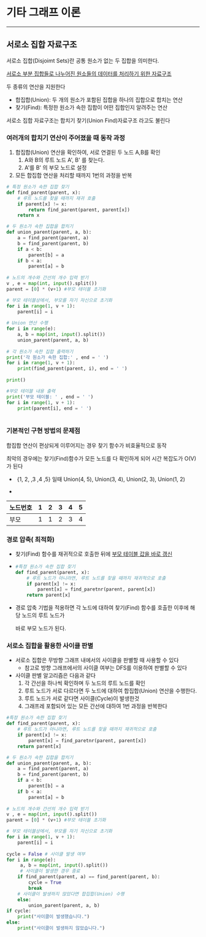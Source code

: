 # 기타 그래프 이론

------



## 서로소 집합 자료구조

서로소 집합(Disjoimt Sets)란 공통 원소가 없는 두 집합을 의미한다.

<u>서로소 부분 집합들로 나누어진 원소들의 데이터를 처리하기 위한 자료구조</u> 

두 종류의 연산을 지원한다

- 합집합(Union): 두 개의 원소가 포함된 집합을 하나의 집합으로 합치는 연산
- 찾기(Find): 특정한 원소가 속한 집합이 어떤 집합인지 알려주는 연산 

서로소 집합 자료구조는 합치기 찾기(Union Find)자료구조 라고도 불린다



### 여러개의 합치기 연산이 주어졌을 때 동작 과정

1. 합집합(Union) 연산을 확인하여, 서로 연결된 두 노드 A,B를 확인
   1.  A와 B의 루트 노드 A', B' 를 찾는다.
   2.  A'를 B' 의 부모 노드로 설정
2.  모든 합집합 연산을 처리할 때까지 1번의 과정을 반복

```python
# 특정 원소가 속한 집합 찾기
def find_parent(parent, x):
    # 루트 노드를 찾을 때까지 재귀 호출
    if parent[x] != x:
        return find_parent(parent, parent[x])
    return x

# 두 원소가 속한 집합을 합치기
def union_parent(parent, a, b):
    a = find_parent(parent, a)
    b = find_parent(parent, b)
    if a < b:
        parent[b] = a
    if b < a:
        parent[a] = b
        
# 노드의 개수와 간선의 개수 입력 받기
v , e = map(int, input().split())
parent = [0] * (v+1) #부모 테이블 초기화

# 부모 테이블상에서, 부모를 자기 자신으로 초기화
for i in range(1, v + 1):
    parent[i] = i
    
# Union 연산 수행
for i in range(e):
    a, b = map(int, input().split())
    union_parent(parent, a, b)
    
# 각 원소가 속한 집합 출력하기
print('각 원소가 속한 집합:' , end = ' ')
for i in range(1, v + 1):
    print(find_parent(parent, i), end = ' ')
    
print()

#부모 테이블 내용 출력
print('부모 테이블: ' , end = ' ')
for i in range(1, v + 1):
    print(parent[i], end = ' ')
    
```

### 기본적인 구현 방법의 문제점

합집합 연산이 편상되게 이루어지는 경우 찾기 함수가 비효율적으로 동작

최악의 경우에는 찾기(Find)함수가 모든 노드를 다 확인하게 되어 시간 복잡도가 O(V)가 된다

- ​	{1, 2, ,3 ,4 ,5} 일때 Union(4, 5), Union(3, 4), Union(2, 3), Union(1, 2)

-  

  | 노드번호 | 1    | 2    | 3    | 4    | 5    |
  | -------- | ---- | ---- | ---- | ---- | ---- |
  | 부모     | 1    | 1    | 2    | 3    | 4    |

### 경로 압축( 최적화) 

- 찾기(Find) 함수를 재귀적으로 호출한 뒤에 <u>부모 테이블 값을 바로 갱신</u>

- ```python
  #특정 원소가 속한 집합 찾기
  def find_parent(parent, x):
      # 루트 노드가 아니라면, 루트 노드를 찾을 때까지 재귀적으로 호출
      if parent[x] != x:
          parent[x] = find_paretnr(parent, parent[x])
      return parent[x]
  ```

- 경로 압축 기법을 적용하면 각 노드에 대하여 찾기(Find) 함수를 호출한 이후에 해당 노드의 루트 노드가 

  바로 부모 노드가 된다.

### 서로소 집합을 활용한 사이클 판별

- 서로소 집합은 무방향 그래프 내에서의 사이클을 판별할 때 사용할 수 있다
  - 참고로 방향 그래프에서의 사이클 여부는 DFS를 이용하여 판별할 수 있다
- 사이클 판별 알고리즘은 다음과 같다
  1.  각 간선을 하나씩 확인하며 두 노드의 루트 노드를 확인
     1.  루트 노드가 서로 다르다면 두 노드에 대하여 합집합(Union) 연산을 수행한다.
     2.  루트 노드가 서로 같다면 사이클(Cycle)이 발생한것
  2.  그래프레 포함되어 있는 모든 간선에 대하여 1번 과정을 반복한다

```python
#특정 원소가 속한 집합 찾기
def find_parent(parent, x):
    # 루트 노드가 아니라면, 루트 노드를 찾을 때까지 재귀적으로 호출
    if parent[x] != x:
        parent[x] = find_paretnr(parent, parent[x])
    return parent[x]

# 두 원소가 속한 집합을 합치기
def union_parent(parent, a, b):
    a = find_parent(parent, a)
    b = find_parent(parent, b)
    if a < b:
        parent[b] = a
    if b < a:
        parent[a] = b
        
# 노드의 개수와 간선의 개수 입력 받기
v , e = map(int, input().split())
parent = [0] * (v+1) #부모 테이블 초기화

# 부모 테이블상에서, 부모를 자기 자신으로 초기화
for i in range(1, v + 1):
    parent[i] = i
    
cycle = False # 사이클 발생 여부
for i in range(e):
     a, b = map(int, input().split())
     # 사이클이 발생한 경우 종료
    if find_parent(parent, a) == find_parent(parent, b):
        cycle = True
        break
    # 사이클이 발생하지 않았다면 합집합(Union) 수행
    else:	
        union_parent(parent, a, b)
if cycle:
    print("사이클이 발생했습니다.")
else:
    print("사이클이 발생하지 않았습니다.")
    
```

